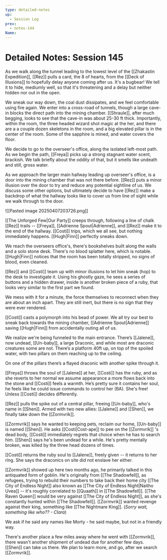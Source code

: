 ```yaml
---
type: detailed-notes
up:
  - Session Log
prev:
  - notes-144
Name:
---
```

# Detailed Notes: Session 145

As we walk along the tunnel leading to the lowest level of the [[Zhakastin Expedition]], [[Rez]] pulls a card, the 8 of hearts, from the [[Deck of Illusions]] to hopefully delay anyone coming after us. It's a bugbear! We tell it to hide, mediumly well, so that it's threatening and a delay but neither hidden nor out in the open.

We sneak our way down, the coal dust dissipates, and we feel comfortable using fire again. We enter into a cross-road of tunnels, though a large cave-in blocks the direct path into the mining chamber. [[Shraule]], after much begging, looks to see that the cave-in was about 25-30 ft thick. Importantly, within the room, the three headed wizard shot magic at the her, and there are a a couple dozen skeletons in the room, and a big elevated pillar is in the center of the room. Some of the sapphire is mined, and water covers the floor. 

We decide to go to the overseer's office, along the isolated left-most path. As we begin the path, [[Freya]] picks up a strong stagnant water scent, brackish. We talk briefly about the oddity of that, but it smells like undeath and still, gross water. 

As we approach the larger main hallway leading up overseer's office, is a door into the mining chamber that was not there before. [[Rez]] puts a minor illusion over the door to try and reduce any potential sightline of us. We discuss some other options, but ultimately decide to have [[Rez]] make a backdrop of what the hallway looks like to cover us from line of sight while we walk through to the door. 

 ![[Pasted image 20250407203726.png]]

[[The Unforged Few|Our Party]] creeps through, following a line of chalk [[Rez]] trails -- [[Freya]], [[Adrienne Spout|Adrienne]], and [[Rez]] make it to the end of the hallway. [[Costi]] trips, which we all see, but nothing immediately happens. [[Hugh|Finn]] perfectly sneaks down. 

We reach the overseers office's, there's bookshelves built along the walls and a solo stone desk. There's no blood splatter here, which is notable. [[Hugh|Finn]] notices that the room has been totally stripped, no signs of blood, even cleaned.

[[Rez]] and [[Costi]] team up with minor illusions to let him sneak (hop) to the desk to investigate it. Using his ghostly gaze, he sees a series of buttons and a hidden drawer, inside is another broken piece of a ruby, that looks very similar to the first part we found. 

We mess with it for a minute, the force themselves to reconnect when they are about an inch apart. They are still inert, but there is no sign that they were ever rendered. 

[[Costi]] casts a polymorph into his bead of power. We all try our best to sneak back towards the mining chamber, [[Adrienne Spout|Adrienne]] saving [[Hugh|Finn]] from accidentally outing all of us. 

We realize we're being funneled to the main entrance. There’s [[Jalene]], now undead, [[Un-baby]], a large Draconic, and while most are draconic creatures some are not. There’s a platform 40ft up, on top of the spoiled water, with two pillars on them reaching up to the ceiling. 

On one of the pillars there’s a flayed draconic with another spike through it. 

[[Freya]] throws the soul of [[Jalene]] at her, [[Costi]] has the ruby, and as she reverts to her normal we assume appearance a more flows back into the stone and [[Costi]] feels a warmth. He’s pretty sure it contains her soul, he feels like he could issue commands to control her (BA). She's free! Unless [[Costi]] decides differently. 

[[Rez]] pulls the spike out of a central pillar, freeing [[Un-baby]], who's name in [[Shen]]. Armed with two new allies: [[Jalene]] and [[Shen]], we finally take down the [[Zormvrik]].

[[Zormvrik]] says he wanted to keeping pets, reclaim our home, [[Un-baby]] is named [[Shen]]. He asks [[Costi|Cost-ape]] to pee on the [[Zormvrik]] 's dead body, [[Costi]] immediately regrets that choice when he has to search him. [[Shen]] says he's been undead for a while. He's pretty mentally broken, was killed by the three head dozens of times. 

[[Costi]] returns the ruby soul to [[Jalene]], freely given -- it returns to her ring. She says the draconics on site did not enslave her either. 

[[Zormvrik]] showed up here two months ago, he primarily talked in this antiquated form of goblin. He's originally from [[The Shadowfell]], as refugees, trying to rebuild their numbers to take back their home city [[The City of Endless Night]] also known as [[The City of Endless Night|Naitho Uvea]] -- it's roughly correlated to [[Quaath]] in [[The Shadowfell]]. [[The Raven Queen]] would be very against [[The City of Endless Night]], as she's constantly hunted within [[The Shadowfell]]. [[Zormvrik]] wanted revenge against their king, something like [[The Nightmare King]]. 
(*Sorry wait, something like who?? - Clara*)

We ask if he said any names like Morty - he said maybe, but not in a friendly way. 

There's another place a few miles away where he went with [[Zormvrik]], there wasn't another shipment of undead due for another few days. [[Shen]] can take us there. We plan to learn more, and go, after we search [[Zormvrik]]. 

